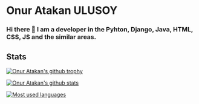 # Onur Atakan ULUSOY
### Hi there 👋 I am a developer in the Pyhton, Django, Java, HTML, CSS, JS and the similar areas.

## Stats
[![Onur Atakan's github trophy](https://github-profile-trophy.vercel.app/?username=onuratakan&row=1&no-bg=true)](https://github.com/ryo-ma/github-profile-trophy)

[![Onur Atakan's github stats](https://github-readme-stats.vercel.app/api?username=onuratakan&theme=blue-green&show_icons=true)](https://github.com/anuraghazra/github-readme-stats)

[![Most used languages](https://github-readme-stats.vercel.app/api/top-langs/?username=onuratakan&theme=blue-green&layout=compact)](https://github.com/anuraghazra/github-readme-stats)
